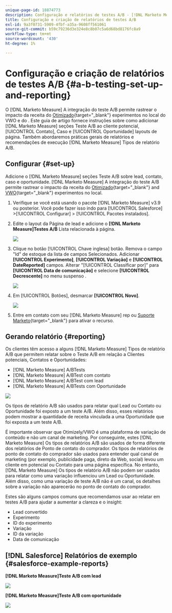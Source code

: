 ```yaml
---
unique-page-id: 18874773
description: Configuração e relatórios de testes A/B - [!DNL Marketo Measure] - Documentação do produto
title: Configuração e criação de relatórios de testes A/B
exl-id: 9a3f0731-5909-4fbf-a35a-9608ff561061
source-git-commit: b59c79236d3e324e8c8b07c5a6d68bd8176fc8a9
workflow-type: tm+mt
source-wordcount: '430'
ht-degree: 1%

---
```


# Configuração e criação de relatórios de testes A/B {#a-b-testing-set-up-and-reporting}

O [!DNL Marketo Measure] A integração do teste A/B permite rastrear o impacto da receita do [Otimizado](https://optimizely.com/){target="_blank"} experimentos no local do VWO e do . Este guia de artigo fornece instruções sobre como adicionar [!DNL Marketo Measure] seções Teste A/B ao cliente potencial, [!UICONTROL Contato], Caso e [!UICONTROL Oportunidade] layouts de página. Também abordaremos práticas gerais de relatórios e recomendações de execução [!DNL Marketo Measure] Tipos de relatório A/B.

## Configurar {#set-up}

Adicione o [!DNL Marketo Measure] seções Teste A/B sobre lead, contato, caso e oportunidade. [!DNL Marketo Measure] A integração do teste A/B permite rastrear o impacto da receita do [Otimizado](https://optimizely.com/){target="_blank"} and [VWO](https://vwo.com/){target="_blank"} experimentos no local.

1. Verifique se você está usando o pacote [!DNL Marketo Measure] v3.9 ou posterior. Você pode fazer isso indo para [!UICONTROL Salesforce] >[!UICONTROL Configurar] > [!UICONTROL Pacotes instalados].
1. Edite o layout da Página de lead e adicione o **[!DNL Marketo Measure]Testes A/B** Lista relacionada à página.

   ![](assets/1.png)

1. Clique no botão [!UICONTROL Chave inglesa] botão. Remova o campo &quot;Id&quot; de estoque da lista de campos Selecionados. Adicionar **[!UICONTROL Experimento]**, **[!UICONTROL Variação]** e **[!UICONTROL DateReported]** campos. Alterar &quot;[!UICONTROL Classificar por]&quot; para **[!UICONTROL Data de comunicação]** e selecione **[!UICONTROL Decrescente]** no menu suspenso .

   ![](assets/2.png)

1. Em [!UICONTROL Botões], desmarcar **[!UICONTROL Novo]**.

   ![](assets/3.png)

1. Entre em contato com seu [!DNL Marketo Measure] rep ou [Suporte Marketo](https://nation.marketo.com/t5/support/ct-p/Support){target="_blank"} para ativar o recurso.

## Gerando relatório {#reporting}

Os clientes têm acesso a alguns [!DNL Marketo Measure] Tipos de relatório A/B que permitem relatar sobre o Teste A/B em relação a Clientes potenciais, Contatos e Oportunidades:

* [!DNL Marketo Measure] A/BTests
* [!DNL Marketo Measure] A/BTest com contato
* [!DNL Marketo Measure] A/BTest com lead
* [!DNL Marketo Measure] A/BTests com Oportunidade

![](assets/4.png)

Os tipos de relatório A/B são usados para relatar qual Lead ou Contato ou Oportunidade foi exposto a um teste A/B. Além disso, esses relatórios podem mostrar a quantidade de receita vinculada a uma Oportunidade que foi exposta a um teste A/B.

É importante observar que Otimizely/VWO é uma plataforma de variação de conteúdo e não um canal de marketing. Por conseguinte, estes [!DNL Marketo Measure] Os tipos de relatórios A/B são usados de forma diferente dos relatórios de Ponto de contato do comprador. Os tipos de relatórios de ponto de contato do comprador são usados para entender qual canal de marketing (por exemplo, publicidade paga, direto da Web, social) levou um cliente em potencial ou Contato para uma página específica. No entanto, [!DNL Marketo Measure] Os tipos de relatório A/B não podem ser usados para relatar como uma variação influenciou um Lead ou Oportunidade. Além disso, como uma variação de teste A/B não é um canal, os detalhes sobre a variação não aparecerão no ponto de contato do comprador.

Estes são alguns campos comuns que recomendamos usar ao relatar em testes A/B para ajudar a aumentar a clareza e o insight:

* Lead convertido
* Experimento
* ID do experimento
* Variação
* ID da variação
* Data de comunicação

## [!DNL Salesforce] Relatórios de exemplo {#salesforce-example-reports}

**[!DNL Marketo Measure]Teste A/B com lead**

![](assets/5.png)

**[!DNL Marketo Measure]Teste A/B com oportunidade**

![](assets/6.png)

